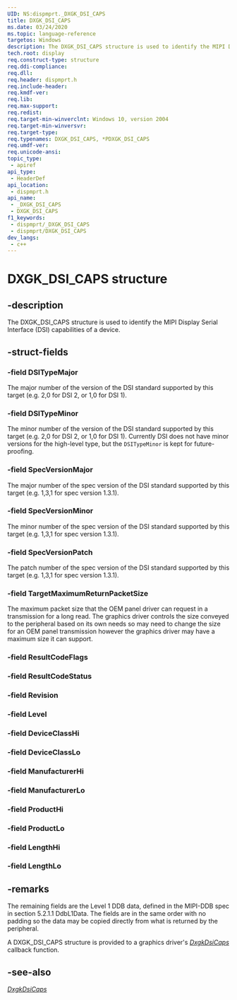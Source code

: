 ```yaml
---
UID: NS:dispmprt._DXGK_DSI_CAPS
title: DXGK_DSI_CAPS
ms.date: 03/24/2020
ms.topic: language-reference
targetos: Windows
description: The DXGK_DSI_CAPS structure is used to identify the MIPI Display Serial Interface (DSI) capabilities of a device.
tech.root: display
req.construct-type: structure
req.ddi-compliance: 
req.dll: 
req.header: dispmprt.h
req.include-header: 
req.kmdf-ver: 
req.lib: 
req.max-support: 
req.redist: 
req.target-min-winverclnt: Windows 10, version 2004
req.target-min-winversvr: 
req.target-type: 
req.typenames: DXGK_DSI_CAPS, *PDXGK_DSI_CAPS
req.umdf-ver: 
req.unicode-ansi: 
topic_type:
 - apiref
api_type:
 - HeaderDef
api_location:
 - dispmprt.h
api_name:
 - _DXGK_DSI_CAPS
 - DXGK_DSI_CAPS
f1_keywords:
 - dispmprt/_DXGK_DSI_CAPS
 - dispmprt/DXGK_DSI_CAPS
dev_langs:
 - c++
---
```


# DXGK_DSI_CAPS structure

## -description

The DXGK_DSI_CAPS structure is used to identify the MIPI Display Serial Interface (DSI) capabilities of a device.

## -struct-fields

### -field DSITypeMajor

The major number of the version of the DSI standard supported by this target (e.g. 2,0 for DSI 2, or 1,0 for DSI 1).

### -field DSITypeMinor

The minor number of the version of the DSI standard supported by this target (e.g. 2,0 for DSI 2, or 1,0 for DSI 1). Currently DSI does not have minor versions for the high-level type, but the `DSITypeMinor` is kept for future-proofing.

### -field SpecVersionMajor

The major number of the spec version of the DSI standard supported by this target (e.g. 1,3,1 for spec version 1.3.1).

### -field SpecVersionMinor

The minor number of the spec version of the DSI standard supported by this target (e.g. 1,3,1 for spec version 1.3.1).

### -field SpecVersionPatch

The patch number of the spec version of the DSI standard supported by this target (e.g. 1,3,1 for spec version 1.3.1).

### -field TargetMaximumReturnPacketSize

The maximum packet size that the OEM panel driver can request in a transmission for a long read.  The graphics driver controls the size conveyed to the peripheral based on its own needs so may need to change the size for an OEM panel transmission however the graphics driver may have a maximum size it can support.

### -field ResultCodeFlags

### -field ResultCodeStatus

### -field Revision

### -field Level

### -field DeviceClassHi

### -field DeviceClassLo

### -field ManufacturerHi

### -field ManufacturerLo

### -field ProductHi

### -field ProductLo

### -field LengthHi

### -field LengthLo

## -remarks

The remaining fields are the Level 1 DDB data, defined in the MIPI-DDB spec in section 5.2.1.1 DdbL1Data. The fields are in the same order with no padding so the data may be copied directly from what is returned by the peripheral.

A DXGK_DSI_CAPS structure is provided to a graphics driver's [*DxgkDsiCaps*](nc-dispmprt-dxgkddi_dsicaps.md) callback function.

## -see-also

[*DxgkDsiCaps*](nc-dispmprt-dxgkddi_dsicaps.md)
